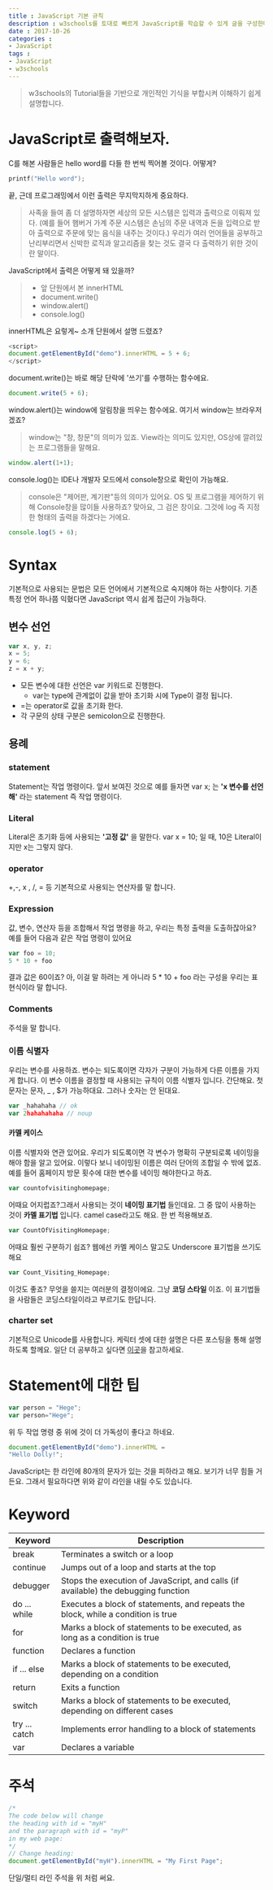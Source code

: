 ```yaml
---
title : JavaScript 기본 규칙
description : w3schools를 토대로 빠르게 JavaScript를 학습할 수 있게 글을 구성한다.
date : 2017-10-26
categories :
- JavaScript
tags :
- JavaScript
- w3schools
---
```


> w3schools의 Tutorial들을 기반으로 개인적인 기식을 부합시켜 이해하기 쉽게 설명합니다.

# JavaScript로 출력해보자.
C를 해본 사람들은 hello word를 다들 한 번씩 찍어볼 것이다. 어떻게?
```c
printf("Hello word");
```
끝, 근데 프로그래밍에서 이런 출력은 무지막지하게 중요하다.
>사족을 들여 좀 더 설명하자면 세상의 모든 시스템은 입력과 출력으로 이뤄져 있다.
(예를 들어 햄버거 가계 주문 시스템은 손님의 주문 내역과 돈을 입력으로 받아 출력으로 주문에 맞는 음식을 내주는 것이다.)
우리가 여러 언어들을 공부하고 난리부리면서 신박한 로직과 알고리즘을 찾는 것도 결국 다 출력하기 위한 것이란 말이다.

JavaScript에서 출력은 어떻게 돼 있을까?
> - 앞 단원에서 본 innerHTML
> -  document.write()
> - window.alert()
> - console.log()

innerHTML은 요렇게~ 소개 단원에서 설명 드렸죠?
```JavaScript
<script>
document.getElementById("demo").innerHTML = 5 + 6;
</script>
```
document.write()는 바로 해당 단락에 '쓰기'를 수행하는 함수에요.
```JavaScript
document.write(5 + 6);
```
window.alert()는 window에 알림창을 띄우는 함수에요. 여기서 window는 브라우저겠죠?
>  window는 "창, 창문"의 의미가 있죠. View라는 의미도 있지만, OS상에 깔려있는 프로그램들을 말해요.

```JavaScript
window.alert(1+1);
```
console.log()는 IDE나 개발자 모드에서 console창으로 확인이 가능해요.
> console은 "제어판, 계기판"등의 의미가 있어요. OS 및 프로그램을 제어하기 위해 Console창을 많이들 사용하죠? 맞아요, 그 검은 창이요. 그것에  log 즉 지정한 형태의 출력을 하겠다는 거에요.

```JavaScript
console.log(5 + 6);
```

# Syntax
기본적으로 사용되는 문법은 모든 언어에서 기본적으로 숙지해야 하는 사항이다. 기존 특정 언어 하나쯤 익혔다면 JavaScript 역시 쉽게 접근이 가능하다.

## 변수 선언
```JavaScript
var x, y, z;
x = 5;
y = 6;
z = x + y;
```
- 모든 변수에 대한 선언은 var 키워드로 진행한다.
  - var는 type에 관계없이 값을 받아 초기화 시에 Type이 결정 됩니다.
- =는 operator로 값을 초기화 한다.
- 각 구문의 상태 구분은 semicolon으로 진행한다.

## 용례

### statement
Statement는 작업 명령이다. 앞서 보여진 것으로 예를 들자면
var x; 는 **'x 변수를 선언해'** 라는 statement 즉 작업 명령이다.

### Literal
Literal은 초기화 등에 사용되는 **'고정 값'** 을 말한다.
var x = 10; 일 때, 10은 Literal이지만 x는 그렇지 않다.

### operator
+,-, x , /, = 등 기본적으로 사용되는 연산자를 말 합니다.

### Expression
값, 변수, 연산자 등을 조합해서 작업 명령을 하고, 우리는 특정 출력을 도출하잖아요?
예를 들어 다음과 같은 작업 명령이 있어요
```JavaScript
var foo = 10;
5 * 10 + foo
```
결과 값은 60이죠? 아, 이걸 말 하려는 게 아니라 5 * 10 + foo 라는 구성을 우리는 표현식이라 말 합니다.

### Comments
주석을 말 합니다.

### 이름 식별자
우리는 변수를 사용하죠. 변수는 되도록이면 각자가 구분이 가능하게 다른 이름을 가지게 합니다. 이 변수 이름을 결정할 때 사용되는 규칙이 이름 식별자 입니다.
간단해요. 첫 문자는 문자, _ , $가 가능하대요. 그러나 숫자는 안 된대요.
```JavaScript
var _hahahaha // ok
var 2hahahahaha // noup
```

#### 카멜 케이스
이름 식별자와 연관 있어요. 우리가 되도록이면 각 변수가 명확히 구분되로록 네이밍을 해야 함을 알고 있어요. 이렇다 보니 네이밍된 이름은 여러 단어의 조합일 수 밖에 없죠.
예를 들어 홈페이지 방문 횟수에 대한 변수를 네이밍 해야한다고 하죠.
```JavaScript
var countofvisitinghomepage;
```
어때요 어지럽죠?그래서 사용되는 것이 **네이밍 표기법** 들인데요. 그 중 많이 사용하는 것이 **카멜 표기법** 입니다. camel case라고도 해요. 한 번 적용해보죠.
```JavaScript
var CountOfVisitingHomepage;
```
어때요 훨씬 구분하기 쉽죠? 웹에선 카멜 케이스 말고도 Underscore 표기법을 쓰기도 해요
```JavaScript
var Count_Visiting_Homepage;
```
이것도 좋죠? 무엇을 쓸지는 여러분의 결정이에요. 그냥 **코딩 스타일** 이죠.
이 표기법들을 사람들은 코딩스타일이라고 부르기도 한답니다.

### charter set
기본적으로 Unicode를 사용합니다. 케릭터 셋에 대한 설명은 다른 포스팅을 통해 설명하도록 할께요. 일단 더 공부하고 싶다면 [이곳](https://www.w3schools.com/charsets/ref_html_utf8.asp)을 참고하세요.

# Statement에 대한 팁
```JavaScript
var person = "Hege";
var person="Hege";
```
위 두 작업 명령 중 위에 것이 더 가독성이 좋다고 하네요.

```JavaScript
document.getElementById("demo").innerHTML =
"Hello Dolly!";
```
JavaScript는 한 라인에 80개의 문자가 있는 것을 피하라고 해요. 보기가 너무 힘들 거든요. 그래서 필요하다면 위와 같이 라인을 내릴 수도 있습니다.

# Keyword
Keyword |	Description
--- | ---
break |	Terminates a switch or a loop
continue | Jumps out of a loop and starts at the top
debugger	| Stops the execution of JavaScript, and calls (if available) the debugging function
do ... while |	Executes a block of statements, and repeats the block, while a condition is true
for |	Marks a block of statements to be executed, as long as a condition is true
function |	Declares a function
if ... else |	Marks a block of statements to be executed, depending on a condition
return |	Exits a function
switch |	Marks a block of statements to be executed, depending on different cases
try ... catch |	Implements error handling to a block of statements
var |	Declares a variable

# 주석
```JavaScript
/*
The code below will change
the heading with id = "myH"
and the paragraph with id = "myP"
in my web page:
*/
// Change heading:
document.getElementById("myH").innerHTML = "My First Page";
```
단일/멀티 라인 주석을 위 처럼 써요.
